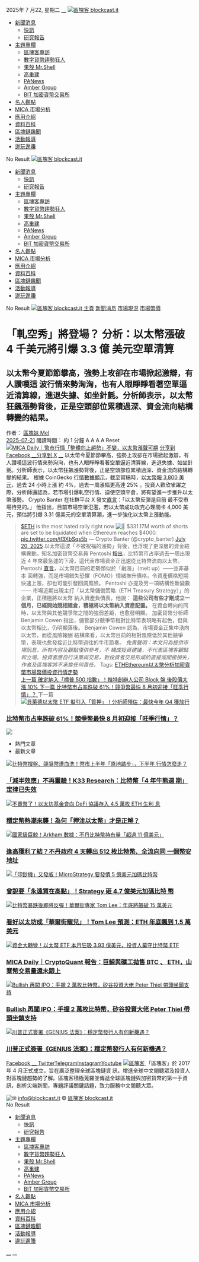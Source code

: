 
2025年 7 月22, 星期二
[](https://www.facebook.com/blockcastofficial)[__](https://x.com/blockcastNews)[](https://t.me/blockcastit)[](https://www.instagram.com/blockcast.it/?hl=zh-tw)[](https://www.youtube.com/channel/UC6XeusTfTxYRmRGRmJhIGEA/videos)
[ ![區塊客 blockcast.it](https://blockcast.it/wp-content/uploads/2023/11/logo_rw-2.png) ](https://blockcast.it/)        
  * [新聞消息](https://blockcast.it/category/news/)
    * [快訊](https://blockcast.it/newsflash/)
    * [研究報告](https://blockcast.it/category/news/reports/)
  * [主題專欄](https://blockcast.it/category/highlight/)    
    * [區塊客專訪](https://blockcast.it/category/highlight/interview/)
    * [數字貨幣趨勢狂人](https://blockcast.it/author/madman/)
    * [果殼 Mr.Shell](https://blockcast.it/author/mrshell/) 
    * [高重建](https://blockcast.it/author/kin/)
    * [PANews](https://blockcast.it/author/panews/)
    * [Amber Group](https://blockcast.it/author/amber/)     
    * [BIT 加密貨幣交易所](https://blockcast.it/author/bit-com/)
  * [名人觀點](https://blockcast.it/category/news/opinion/) 
  * [MICA 市場分析](https://blockcast.it/category/mica/)    
  * [應用介紹](https://blockcast.it/category/application/)  
  * [資料百科](https://blockcast.it/category/wiki/)
  * [區塊鏈趣聞](https://blockcast.it/category/news/fun/)   
  * [活動報導](https://blockcast.it/category/news/events/)  
  * [邊玩邊賺](https://blockcast.it/tag/%e9%82%8a%e7%8e%a9%e9%82%8a%e8%b3%ba/)


[](https://blockcast.it/2025/07/21/eths-most-hated-rally-could-trigger-331m-in-liquidations/)
No Result
[ ![區塊客 blockcast.it](https://blockcast.it/wp-content/uploads/2023/11/logo_w50.png) ](https://blockcast.it/)
  * [新聞消息](https://blockcast.it/category/news/)
    * [快訊](https://blockcast.it/newsflash/)
    * [研究報告](https://blockcast.it/category/news/reports/)
  * [主題專欄](https://blockcast.it/category/highlight/)    
    * [區塊客專訪](https://blockcast.it/category/highlight/interview/)
    * [數字貨幣趨勢狂人](https://blockcast.it/author/madman/)
    * [果殼 Mr.Shell](https://blockcast.it/author/mrshell/) 
    * [高重建](https://blockcast.it/author/kin/)
    * [PANews](https://blockcast.it/author/panews/)
    * [Amber Group](https://blockcast.it/author/amber/)     
    * [BIT 加密貨幣交易所](https://blockcast.it/author/bit-com/)
  * [名人觀點](https://blockcast.it/category/news/opinion/) 
  * [MICA 市場分析](https://blockcast.it/category/mica/)    
  * [應用介紹](https://blockcast.it/category/application/)  
  * [資料百科](https://blockcast.it/category/wiki/)
  * [區塊鏈趣聞](https://blockcast.it/category/news/fun/)   
  * [活動報導](https://blockcast.it/category/news/events/)  
  * [邊玩邊賺](https://blockcast.it/tag/%e9%82%8a%e7%8e%a9%e9%82%8a%e8%b3%ba/)


[](https://blockcast.it/2025/07/21/eths-most-hated-rally-could-trigger-331m-in-liquidations/)
No Result
[](https://blockcast.it/2025/07/21/eths-most-hated-rally-could-trigger-331m-in-liquidations/)
[ ![區塊客 blockcast.it](https://blockcast.it/wp-content/uploads/2023/11/logo_d50.png) ](https://blockcast.it/)
[主頁](https://blockcast.it) [新聞消息](https://blockcast.it/category/news/) [市場現況](https://blockcast.it/category/news/market/) [市場幣價](https://blockcast.it/category/news/market/price/)
# 「軋空秀」將登場？ 分析：以太幣漲破 4 千美元將引爆 3.3 億 美元空單清算
## 以太幣今夏節節攀高，強勢上攻卻在市場掀起激辯，有人讚嘆這 波行情來勢洶洶，也有人眼睜睜看著空單逼近清算線，進退失據、如坐針氈。分析師表示，以太幣狂飆漲勢背後，正是空頭部位累積過深、資金流向結構轉變的結果。
作者： [區塊妹 Mel](https://blockcast.it/author/melody/)    
[2025-07-21](https://blockcast.it/2025/07/21/eths-most-hated-rally-could-trigger-331m-in-liquidations/)
閱讀時間： 約 1 分鐘
A A
A A Reset
[![MICA Daily｜幣市行情「整體向上趨勢」不變，以太幣漲聲可期](https://blockcast.it/wp-content/uploads/2024/07/ethereum-750x375.jpg)](https://blockcast.it/wp-content/uploads/2024/07/ethereum.jpg)
[分享到 Facebook](https://www.facebook.com/sharer.php?u=https%3A%2F%2Fblockcast.it%2F2025%2F07%2F21%2Feths-most-hated-rally-could-trigger-331m-in-liquidations%2F)[ __分享到 X](https://twitter.com/intent/tweet?text=%E3%80%8C%E8%BB%8B%E7%A9%BA%E7%A7%80%E3%80%8D%E5%B0%87%E7%99%BB%E5%A0%B4%EF%BC%9F%20%E5%88%86%E6%9E%90%EF%BC%9A%E4%BB%A5%E5%A4%AA%E5%B9%A3%E6%BC%B2%E7%A0%B4%204%20%E5%8D%83%E7%BE%8E%E5%85%83%E5%B0%87%E5%BC%95%E7%88%86%203.3%20%E5%84%84%E7%BE%8E%E5%85%83%E7%A9%BA%E5%96%AE%E6%B8%85%E7%AE%97&url=https%3A%2F%2Fblockcast.it%2F2025%2F07%2F21%2Feths-most-hated-rally-could-trigger-331m-in-liquidations%2F)
[](https://telegram.me/share/url?url=https%3A%2F%2Fblockcast.it%2F2025%2F07%2F21%2Feths-most-hated-rally-could-trigger-331m-in-liquidations%2F&text=%E3%80%8C%E8%BB%8B%E7%A9%BA%E7%A7%80%E3%80%8D%E5%B0%87%E7%99%BB%E5%A0%B4%EF%BC%9F%20%E5%88%86%E6%9E%90%EF%BC%9A%E4%BB%A5%E5%A4%AA%E5%B9%A3%E6%BC%B2%E7%A0%B4%204%20%E5%8D%83%E7%BE%8E%E5%85%83%E5%B0%87%E5%BC%95%E7%88%86%203.3%20%E5%84%84%E7%BE%8E%E5%85%83%E7%A9%BA%E5%96%AE%E6%B8%85%E7%AE%97)[__](https://social-plugins.line.me/lineit/share?url=https%3A%2F%2Fblockcast.it%2F2025%2F07%2F21%2Feths-most-hated-rally-could-trigger-331m-in-liquidations%2F&text=%E3%80%8C%E8%BB%8B%E7%A9%BA%E7%A7%80%E3%80%8D%E5%B0%87%E7%99%BB%E5%A0%B4%EF%BC%9F%20%E5%88%86%E6%9E%90%EF%BC%9A%E4%BB%A5%E5%A4%AA%E5%B9%A3%E6%BC%B2%E7%A0%B4%204%20%E5%8D%83%E7%BE%8E%E5%85%83%E5%B0%87%E5%BC%95%E7%88%86%203.3%20%E5%84%84%E7%BE%8E%E5%85%83%E7%A9%BA%E5%96%AE%E6%B8%85%E7%AE%97)[](https://api.whatsapp.com/send?text=%E3%80%8C%E8%BB%8B%E7%A9%BA%E7%A7%80%E3%80%8D%E5%B0%87%E7%99%BB%E5%A0%B4%EF%BC%9F%20%E5%88%86%E6%9E%90%EF%BC%9A%E4%BB%A5%E5%A4%AA%E5%B9%A3%E6%BC%B2%E7%A0%B4%204%20%E5%8D%83%E7%BE%8E%E5%85%83%E5%B0%87%E5%BC%95%E7%88%86%203.3%20%E5%84%84%E7%BE%8E%E5%85%83%E7%A9%BA%E5%96%AE%E6%B8%85%E7%AE%97%0Ahttps%3A%2F%2Fblockcast.it%2F2025%2F07%2F21%2Feths-most-hated-rally-could-trigger-331m-in-liquidations%2F)
[](https://blockcast.it/2025/07/21/eths-most-hated-rally-could-trigger-331m-in-liquidations/)
以太幣今夏節節攀高，強勢上攻卻在市場掀起激辯，有人讚嘆這波行情來勢洶洶，也有人眼睜睜看著空單逼近清算線，進退失據、如坐針氈。分析師表示，以太幣狂飆漲勢背後，正是空頭部位累積過深、資金流向結構轉變的結果。
根據 CoinGecko [行情數據顯示](https://www.coingecko.com/en/coins/ethereum)，截至寫稿時，[以太幣報 3,800 美元](https://blockcast.it/2025/07/21/mica-daily-250721/)，過去 24 小時上漲 約 4%，過去一周漲幅更高達 25% 。投資人歡欣雀躍之際，分析師還認為，若市場引爆軋空行情、迫使空頭平倉，將有望進一步推升以太幣漲勢。
Crypto Banter 在社群平台 X 發文[直言](https://twitter.com/crypto_banter/status/1946951984420094214)：「以太幣反彈是目前 最不受市場待見的。」
他指出，目前市場空單氾濫，若以太幣成功攻克心理關卡 4,000 美 元，預估將引爆 3.31 億美元的空單清算潮，進一步強化以太幣上漲動能。
> [$ETH](https://twitter.com/search?q=%24ETH&src=ctag&ref_src=twsrc%5Etfw) is the most hated rally right now ![👀](https://s.w.org/images/core/emoji/16.0.1/svg/1f440.svg)
> $331.17M worth of shorts are set to be liquidated when Ethereum reaches $4000. [pic.twitter.com/tl3XbSqs5b](https://t.co/tl3XbSqs5b)
> — Crypto Banter (@crypto_banter) [July 20, 2025](https://twitter.com/crypto_banter/status/1946951984420094214?ref_src=twsrc%5Etfw)
以太幣這波「不被祝福的漲勢」背後，也浮現了更深層的資金結構異動。知名加密貨幣交易員 Pentoshi [指出](https://x.com/Pentosh1/status/1946961620053197180)，比特幣市占率過去一周出現近 4 年來最急遽的下滑，這代表市場資金正迅速從比特幣流向以太幣。  
Pentoshi [直言](https://x.com/Pentosh1/status/1946964924313600086)，以太幣目前的走勢類似於「融漲」（melt up）——並非基本 面轉強，而是市場錯失恐懼（FOMO）情緒推升價格，令資產價格短期快速上漲，卻也可能引發回調風險。
Pentoshi 亦提及另一項結構性新變數—— 市場近期出現主打「以太幣儲備策略（ETH Treasury Strategy）」的企業，正積極將以太幣 納入資產負債表。他說：
> **這些公司有些才剛成立一個月，已經開始競相建倉，積極將以太幣納入資產配置。**
在資金轉向的同時，以太幣與其他競爭幣之間的強弱差距，也愈發明顯。
加密貨幣分析師 Benjamin Cowen 指出，儘管部分競爭幣相對比特幣表現略有起色，但與以太幣相比，仍明顯落後。
Benjamin Cowen 認為，市場資金正集中湧向以太幣，而從風險報酬 結構來看，以太幣目前的相對風險低於其他競爭幣，表現也愈發接近比特幣過往的牛市節奏。
_免責聲明：本文只為提供市場訊息，所有內容及觀點僅供參考，不 構成投資建議，不代表區塊客觀點和立場。投資者應自行決策與交易，對投資者交易形成的直接或間接損失，作者及區塊客將不承擔任何責任。_
Tags: [ETH](https://blockcast.it/tag/eth/)[Ethereum](https://blockcast.it/tag/ethereum/)[以太幣](https://blockcast.it/tag/%e4%bb%a5%e5%a4%aa%e5%b9%a3/)[分析](https://blockcast.it/tag/%e5%88%86%e6%9e%90/)[加密貨幣](https://blockcast.it/tag/%e5%8a%a0%e5%af%86%e8%b2%a8%e5%b9%a3/)[市場](https://blockcast.it/tag/%e5%b8%82%e5%a0%b4/)[幣價](https://blockcast.it/tag/%e5%b9%a3%e5%83%b9/)[投資](https://blockcast.it/tag/%e6%8a%95%e8%b3%87/)[行情](https://blockcast.it/tag/%e8%a1%8c%e6%83%85/)[走勢](https://blockcast.it/tag/%e8%b5%b0%e5%8b%a2/)   
[ 上一篇 確定納入「標普 500 指數」！推特創辦人公司 Block 盤 後股價大漲 10% ](https://blockcast.it/2025/07/21/jack-dorseys-block-inc-to-join-sp-500/) [ 下一篇 比特幣市占率跌破 61%！競爭幣最快 8 月初迎接「旺季行情」？ ](https://blockcast.it/2025/07/21/bitcoins-dominance-slides-by-most-in-3-years-altcoin-season-imminent/)
下一篇
[ ![貝萊德以太幣 ETF 擬引入「質押」！分析師預估：最快今年 Q4 獲放行](https://blockcast.it/wp-content/themes/jnews/assets/img/jeg-empty.png) ](https://blockcast.it/2025/07/21/bitcoins-dominance-slides-by-most-in-3-years-altcoin-season-imminent/)
###  [ 比特幣市占率跌破 61%！競爭幣最快 8 月初迎接「旺季行情」？ ](https://blockcast.it/2025/07/21/bitcoins-dominance-slides-by-most-in-3-years-altcoin-season-imminent/)
[](https://blockcast.it/2025/07/21/eths-most-hated-rally-could-trigger-331m-in-liquidations/)
[![](https://blockcast.it/wp-content/uploads/2025/03/coin300-july.jpg)](https://www.coinw.com/zh_TW/event/laliga/phase-3-trading-challenge)
  * 熱門文章
  * 最新文章


[![比特幣撐盤、競爭幣遭血洗！幣市上半年「原地踏步」，下半年 行情怎麼走？](https://blockcast.it/wp-content/uploads/2025/07/builbear-120x86.jpg)](https://blockcast.it/2025/07/17/bitcoins-4-year-cycles-may-be-over-k33-analysts-say/)
### [「減半效應」不再靈驗！K33 Research：比特幣「4 年牛熊週 期」定律已失效](https://blockcast.it/2025/07/17/bitcoins-4-year-cycles-may-be-over-k33-analysts-say/)
[![不賣幣了！以太坊基金會向 DeFi 協議存入 4.5 萬枚 ETH 生利 息](https://blockcast.it/wp-content/uploads/2025/02/download-120x86.jpeg)](https://blockcast.it/2025/07/12/how-the-growth-of-stablecoins-drives-demand-for-eth/)
### [穩定幣熱潮來襲！為何「押注以太幣」才是正解？](https://blockcast.it/2025/07/12/how-the-growth-of-stablecoins-drives-demand-for-eth/)
[![國家級巨鯨！Arkham 數據：不丹比特幣持有量「超過 11 億美元」](https://blockcast.it/wp-content/uploads/2024/11/Bhutan-s-780-Million-Bitcoin-Fortune-From-Mining-Comes-To-Light-120x86.jpg)](https://blockcast.it/2025/07/14/bhutan-moves-over-500-btc-to-binance-in-past-four-days/)
### [逢高獲利了結？不丹政府 4 天轉出 512 枚比特幣、全流向同 一個幣安地址](https://blockcast.it/2025/07/14/bhutan-moves-over-500-btc-to-binance-in-past-four-days/)
[![「印鈔機」又發威！MicroStrategy 要發債 5 億美元加碼比特幣](https://blockcast.it/wp-content/uploads/2024/03/MicroStrategy-Michael-Saylor-120x86.jpeg)](https://blockcast.it/2025/07/15/strategy-acquires-4225-btc-for-472-5-million/)
### [曾說要「永遠買在高點」！Strategy 砸 4.7 億美元加碼比特 幣](https://blockcast.it/2025/07/15/strategy-acquires-4225-btc-for-472-5-million/)
[![比特幣暴跌後即將反彈！華爾街專家 Tom Lee：年底將飆破 15  萬美元](https://blockcast.it/wp-content/themes/jnews/assets/img/jeg-empty.png)](https://blockcast.it/2025/07/22/tom-lee-sees-eth-hitting-15k-with-ethereum-emerging-as-wall-streets-favored-blockchain/)
### [看好以太坊成「華爾街寵兒」！Tom Lee 預測：ETH 年底飆到 1.5 萬美元](https://blockcast.it/2025/07/22/tom-lee-sees-eth-hitting-15k-with-ethereum-emerging-as-wall-streets-favored-blockchain/)
[![資金大轉彎！以太幣 ETF 本月狂吸 3.93 億美元，投資人棄守比特幣 ETF](https://blockcast.it/wp-content/themes/jnews/assets/img/jeg-empty.png)](https://blockcast.it/2025/07/22/mica-daily-250722/)
### [MICA Daily｜CryptoQuant 報告：巨鯨與礦工拋售 BTC 、 ETH，山寨幣交易量還未跟上](https://blockcast.it/2025/07/22/mica-daily-250722/)
[![Bullish 再闖 IPO：手握 2 萬枚比特幣，矽谷投資大佬 Peter Thiel 帶頭坐鎮支持](https://blockcast.it/wp-content/themes/jnews/assets/img/jeg-empty.png)](https://blockcast.it/2025/07/21/bullish-eyes-ipo-again-with-20k-btc-and-backing-from-peter-thiel/)
### [Bullish 再闖 IPO：手握 2 萬枚比特幣，矽谷投資大佬 Peter Thiel 帶頭坐鎮支持](https://blockcast.it/2025/07/21/bullish-eyes-ipo-again-with-20k-btc-and-backing-from-peter-thiel/) 
[![川普正式簽署《GENIUS 法案》：穩定幣發行人有何新機遇？](https://blockcast.it/wp-content/themes/jnews/assets/img/jeg-empty.png)](https://blockcast.it/2025/07/21/trump-signs-genius-act-whats-next-for-stablecoin-issuers/)
### [川普正式簽署《GENIUS 法案》：穩定幣發行人有何新機遇？](https://blockcast.it/2025/07/21/trump-signs-genius-act-whats-next-for-stablecoin-issuers/)
[Facebook](https://www.facebook.com/blockcastofficial)[ __ Twitter](https://x.com/blockcastNews)[Telegram](https://t.me/blockcastit)[Instagram](https://www.instagram.com/blockcast.it/?hl=zh-tw)[Youtube](https://www.youtube.com/channel/UC6XeusTfTxYRmRGRmJhIGEA/videos)
[ ![區塊客](https://blockcast.it/wp-content/uploads/2023/11/logo_d-1.png) ](https://blockcast.it/)
「區塊客」於 2017 年 4 月正式成立，旨在廣泛整理全球區塊鏈資 訊，增進全球中文閱聽眾及投資人對區塊鏈趨勢的了解。區塊客積極蒐羅並傳遞全球區塊鏈與加密貨幣的第一手資訊，剖析尖端新聞，專題評議關鍵話題，致力服務中文閱聽大眾。

![✉](https://s.w.org/images/core/emoji/16.0.1/svg/2709.svg) info@blockcast.it
© [區塊客 blockcast.it](https://blockcast.it "區塊客")      
[](https://blockcast.it/2025/07/21/eths-most-hated-rally-could-trigger-331m-in-liquidations/#back-to-top)
[](https://blockcast.it/2025/07/21/eths-most-hated-rally-could-trigger-331m-in-liquidations/)
[](https://blockcast.it/2025/07/21/eths-most-hated-rally-could-trigger-331m-in-liquidations/)
No Result
  * [新聞消息](https://blockcast.it/category/news/)
    * [快訊](https://blockcast.it/newsflash/)
    * [研究報告](https://blockcast.it/category/news/reports/)
  * [主題專欄](https://blockcast.it/category/highlight/)    
    * [區塊客專訪](https://blockcast.it/category/highlight/interview/)
    * [數字貨幣趨勢狂人](https://blockcast.it/author/madman/)
    * [果殼 Mr.Shell](https://blockcast.it/author/mrshell/) 
    * [高重建](https://blockcast.it/author/kin/)
    * [PANews](https://blockcast.it/author/panews/)
    * [Amber Group](https://blockcast.it/author/amber/)     
    * [BIT 加密貨幣交易所](https://blockcast.it/author/bit-com/)
  * [名人觀點](https://blockcast.it/category/news/opinion/) 
  * [MICA 市場分析](https://blockcast.it/category/mica/)    
  * [應用介紹](https://blockcast.it/category/application/)  
  * [資料百科](https://blockcast.it/category/wiki/)
  * [區塊鏈趣聞](https://blockcast.it/category/news/fun/)   
  * [活動報導](https://blockcast.it/category/news/events/)  
  * [邊玩邊賺](https://blockcast.it/tag/%e9%82%8a%e7%8e%a9%e9%82%8a%e8%b3%ba/)


[](https://www.facebook.com/blockcastofficial)[__](https://x.com/blockcastNews)[](https://t.me/blockcastit)[](https://www.instagram.com/blockcast.it/?hl=zh-tw)[](https://www.youtube.com/channel/UC6XeusTfTxYRmRGRmJhIGEA/videos)
__


